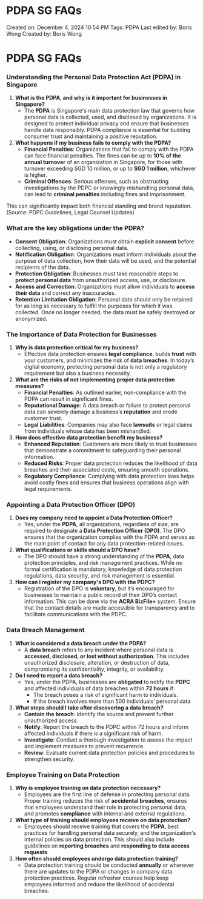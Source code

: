 # PDPA SG FAQs

Created on: December 4, 2024 10:54 PM
Tags: PDPA
Last edited by: Boris Wong 
Created by: Boris Wong

# PDPA SG FAQs

### **Understanding the Personal Data Protection Act (PDPA) in Singapore**

1. **What is the PDPA, and why is it important for businesses in Singapore?**
    - The **PDPA** is Singapore's main data protection law that governs how personal data is collected, used, and disclosed by organizations. It is designed to protect individual privacy and ensure that businesses handle data responsibly. PDPA compliance is essential for building consumer trust and maintaining a positive reputation.
2. **What happens if my business fails to comply with the PDPA?**
    - **Financial Penalties**: Organizations that fail to comply with the PDPA can face financial penalties. The fines can be up to **10% of the annual turnover** of an organization in Singapore, for those with turnover exceeding SGD 10 million, or up to **SGD 1 million**, whichever is higher.
    - **Criminal Offences**: Serious offenses, such as obstructing investigations by the PDPC or knowingly mishandling personal data, can lead to **criminal penalties** including fines and imprisonment.

This can significantly impact both financial standing and brand reputation. (Source: PDPC Guidelines, Legal Counsel Updates)

### **What are the key obligations under the PDPA?**

- **Consent Obligation**: Organizations must obtain **explicit consent** before collecting, using, or disclosing personal data.
- **Notification Obligation**: Organizations must inform individuals about the purpose of data collection, how their data will be used, and the potential recipients of the data.
- **Protection Obligation**: Businesses must take reasonable steps to **protect personal data** from unauthorized access, use, or disclosure.
- **Access and Correction**: Organizations must allow individuals to **access their data** and correct any inaccuracies.
- **Retention Limitation Obligation**: Personal data should only be retained for as long as necessary to fulfill the purposes for which it was collected. Once no longer needed, the data must be safely destroyed or anonymized.

### **The Importance of Data Protection for Businesses**

1. **Why is data protection critical for my business?**
    - Effective data protection ensures **legal compliance**, builds **trust** with your customers, and minimizes the risk of **data breaches**. In today’s digital economy, protecting personal data is not only a regulatory requirement but also a business necessity.
2. **What are the risks of not implementing proper data protection measures?**
    - **Financial Penalties**: As outlined earlier, non-compliance with the PDPA can result in significant fines.
    - **Reputational Damage**: A data breach or failure to protect personal data can severely damage a business’s **reputation** and erode customer trust.
    - **Legal Liabilities**: Companies may also face **lawsuits** or legal claims from individuals whose data has been mishandled.
3. **How does effective data protection benefit my business?**
    - **Enhanced Reputation**: Customers are more likely to trust businesses that demonstrate a commitment to safeguarding their personal information.
    - **Reduced Risks**: Proper data protection reduces the likelihood of data breaches and their associated costs, ensuring smooth operations.
    - **Regulatory Compliance**: Complying with data protection laws helps avoid costly fines and ensures that business operations align with legal requirements.

### **Appointing a Data Protection Officer (DPO)**

1. **Does my company need to appoint a Data Protection Officer?**
    - Yes, under the **PDPA**, all organizations, regardless of size, are required to designate a **Data Protection Officer (DPO)**. The DPO ensures that the organization complies with the PDPA and serves as the main point of contact for any data protection-related issues.
2. **What qualifications or skills should a DPO have?**
    - The DPO should have a strong understanding of the **PDPA**, data protection principles, and risk management practices. While no formal certification is mandatory, knowledge of data protection regulations, data security, and risk management is essential.
3. **How can I register my company's DPO with the PDPC?**
    - Registration of the DPO is **voluntary**, but it’s encouraged for businesses to maintain a public record of their DPO’s contact information. This can be done via the **ACRA BizFile+** system. Ensure that the contact details are made accessible for transparency and to facilitate communications with the PDPC.

### **Data Breach Management**

1. **What is considered a data breach under the PDPA?**
    - A **data breach** refers to any incident where personal data is **accessed, disclosed, or lost without authorization**. This includes unauthorized disclosure, alteration, or destruction of data, compromising its confidentiality, integrity, or availability.
2. **Do I need to report a data breach?**
    - Yes, under the PDPA, businesses are **obligated** to notify the **PDPC** and affected individuals of data breaches within **72 hours** if:
        - The breach poses a risk of significant harm to individuals.
        - If the breach involves more than 500 individuals’ personal data
3. **What steps should I take after discovering a data breach?**
    - **Contain the breach**: Identify the source and prevent further unauthorized access.
    - **Notify**: Report the breach to the PDPC within 72 hours and inform affected individuals if there is a significant risk of harm.
    - **Investigate**: Conduct a thorough investigation to assess the impact and implement measures to prevent recurrence.
    - **Review**: Evaluate current data protection policies and procedures to strengthen security.

### **Employee Training on Data Protection**

1. **Why is employee training on data protection necessary?**
    - Employees are the first line of defense in protecting personal data. Proper training reduces the risk of **accidental breaches**, ensures that employees understand their role in protecting personal data, and promotes **compliance** with internal and external regulations.
2. **What type of training should employees receive on data protection?**
    - Employees should receive training that covers the **PDPA**, best practices for handling personal data securely, and the organization's internal policies on data protection. This should also include guidelines on **reporting breaches** and **responding to data access requests**.
3. **How often should employees undergo data protection training?**
    - Data protection training should be conducted **annually** or whenever there are updates to the PDPA or changes in company data protection practices. Regular refresher courses help keep employees informed and reduce the likelihood of accidental breaches.